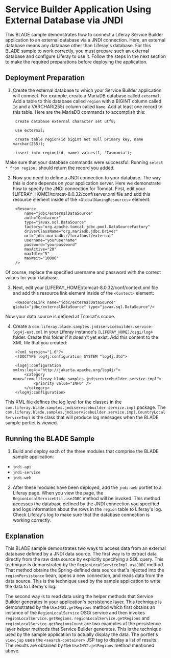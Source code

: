 # Service Builder Application Using External Database via JNDI

This BLADE sample demonstrates how to connect a Liferay Service Builder application to an external database via a JNDI connection. Here, an external database means any database other than Liferay's database. For this BLADE sample to work correctly, you must prepare such an external database and configure Liferay to use it. Follow the steps in the next section to make the required preparations before deploying the application.

## Deployment Preparation

1. Create the external database to which your Service Builder application will connect. For example, create a MariaDB database called `external`. Add a table to this database called `region` with a BIGINT column called `Id` and a VARCHAR(255) column called `Name`. Add at least one record to this table. Here are the MariaDB commands to accomplish this:

		create database external character set utf8;

		use external;

		create table region(id bigint not null primary key, name varchar(255));

		insert into region(id, name) values(1, 'Tasmania');

Make sure that your database commands were successful: Running `select * from region;` should return the record you added.

2. Now you need to define a JNDI connection to your database. The way this is done depends on your application server. Here we demonstrate how to specify the JNDI connection for Tomcat. First, edit your [LIFERAY_HOME]/tomcat-8.0.32/conf/server.xml file and add this resource element inside of the `<GlobalNamingResources>` element:

    	<Resource
    		name="jdbc/externalDataSource"
    		auth="Container"
    		type="javax.sql.DataSource"
    		factory="org.apache.tomcat.jdbc.pool.DataSourceFactory"
    		driverClassName="org.mariadb.jdbc.Driver"
    		url="jdbc:mariadb://localhost/external"
    		username="yourusername"
    		password="yourpassword"
    		maxActive="20"
    		maxIdle="5"
    		maxWait="10000"
    	/>

Of course, replace the specified username and password with the correct values for your database.

3. Next, edit your [LIFERAY_HOME]/tomcat-8.0.32/conf/context.xml file and add this resource link element inside of the `<Context>` element:

		<ResourceLink name="jdbc/externalDataSource" global="jdbc/externalDataSource" type="javax.sql.DataSource"/>

Now your data source is defined at Tomcat's scope.

4. Create a `com.liferay.blade.samples.jndiservicebuilder.service-log4j-ext.xml` in your Liferay instance's `[LIFERAY_HOME]/osgi/log4` folder. Create this folder if it doesn't yet exist. Add this content to the XML file that you created:

		<?xml version="1.0"?>
		<!DOCTYPE log4j:configuration SYSTEM "log4j.dtd">

		<log4j:configuration xmlns:log4j="http://jakarta.apache.org/log4j/">
			<category name="com.liferay.blade.samples.jndiservicebuilder.service.impl">
				<priority value="INFO" />
			</category>
		</log4j:configuration>

This XML file defines the log level for the classes in the `com.liferay.blade.samples.jndiservicebuilder.service.impl` package. The `com.liferay.blade.samples.jndiservicebuilder.service.impl.CountryLocalServiceImpl` is the class that will produce log messages when the BLADE sample portlet is viewed.

## Running the BLADE Sample

1. Build and deploy each of the three modules that comprise the BLADE sample application:

- `jndi-api`
- `jndi-service`
- `jndi-web`

2. After these modules have been deployed, add the `jndi-web` portlet to a Liferay page. When you view the page, the `RegionLocalServiceUtil.useJDBC` method will be invoked. This method accesses the database defined by the JNDI connection you specified and logs information about the rows in the `region` table to Liferay's log. Check Liferay's log to make sure that the database connection is working correctly.

## Explanation

This BLADE sample demonstrates two ways to access data from an external database defined by a JNDI data source. The first way is to extract data directly from the raw data source by explicitly specifying a SQL query. This technique is demonstrated by the `RegionLocalServiceImpl.useJDBC` method. That method obtains the Spring-defined data source that's injected into the `regionPersistence` bean, opens a new connection, and reads data from the data source. This is the technique used by the sample application to write the data to Liferay's log.

The second way is to read data using the helper methods that Service Builder generates in your application's persistence layer. This technique is demonstrated by the `UseJNDI.getRegions` method which first obtains an instance of the `RegionLocalService` OSGi service and then invokes `regionLocalService.getRegions`. `regionLocalService.getRegions` and `regionLocalService.getRegionsCount` are two examples of the persistence layer helper methods that Service Builder generates. This is the technique used by the sample application to actually display the data. The portlet's `view.jsp` uses the `<search-container>` JSP tag to display a list of results. The results are obtained by the `UseJNDI.getRegions` method mentioned above. 